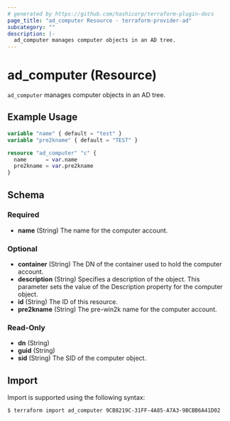 ```yaml
---
# generated by https://github.com/hashicorp/terraform-plugin-docs
page_title: "ad_computer Resource - terraform-provider-ad"
subcategory: ""
description: |-
  ad_computer manages computer objects in an AD tree.
---
```


# ad_computer (Resource)

`ad_computer` manages computer objects in an AD tree.

## Example Usage

```terraform
variable "name" { default = "test" }
variable "pre2kname" { default = "TEST" }

resource "ad_computer" "c" {
  name      = var.name
  pre2kname = var.pre2kname
}
```

<!-- schema generated by tfplugindocs -->
## Schema

### Required

- **name** (String) The name for the computer account.

### Optional

- **container** (String) The DN of the container used to hold the computer account.
- **description** (String) Specifies a description of the object. This parameter sets the value of the Description property for the computer object.
- **id** (String) The ID of this resource.
- **pre2kname** (String) The pre-win2k name for the computer account.

### Read-Only

- **dn** (String)
- **guid** (String)
- **sid** (String) The SID of the computer object.

## Import

Import is supported using the following syntax:

```shell
$ terraform import ad_computer 9CB8219C-31FF-4A85-A7A3-9BCBB6A41D02
```
